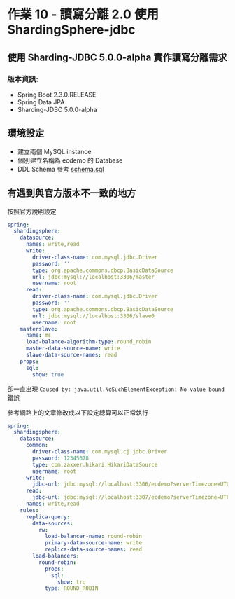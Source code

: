 # 作業 10 - 讀寫分離 2.0 使用 ShardingSphere-jdbc

## 使用 Sharding-JDBC 5.0.0-alpha 實作讀寫分離需求
### 版本資訊:
- Spring Boot 2.3.0.RELEASE
- Spring Data JPA
- Sharding-JDBC 5.0.0-alpha

## 環境設定
- 建立兩個 MySQL instance
- 個別建立名稱為 ecdemo 的 Database
- DDL Schema 參考 [schema.sql](./src/main/resources/db/schema.sql)

## 有遇到與官方版本不一致的地方
按照官方說明設定
```yaml
spring:
  shardingsphere:
    datasource:
      names: write,read
      write:
        driver-class-name: com.mysql.jdbc.Driver
        password: ''
        type: org.apache.commons.dbcp.BasicDataSource
        url: jdbc:mysql://localhost:3306/master
        username: root
      read:
        driver-class-name: com.mysql.jdbc.Driver
        password: ''
        type: org.apache.commons.dbcp.BasicDataSource
        url: jdbc:mysql://localhost:3306/slave0
        username: root
    masterslave:
      name: ms
      load-balance-algorithm-type: round_robin
      master-data-source-name: write
      slave-data-source-names: read
    props:
      sql:
        show: true
```
卻一直出現 `Caused by: java.util.NoSuchElementException: No value bound` 錯誤

參考網路上的文章修改成以下設定總算可以正常執行
```yaml
spring:
  shardingsphere:
    datasource:
      common:
        driver-class-name: com.mysql.cj.jdbc.Driver
        password: 12345678
        type: com.zaxxer.hikari.HikariDataSource
        username: root
      write:
        jdbc-url: jdbc:mysql://localhost:3306/ecdemo?serverTimezone=UTC&useSSL=false&useUnicode=true&characterEncoding=UTF-8
      read:
        jdbc-url: jdbc:mysql://localhost:3307/ecdemo?serverTimezone=UTC&useSSL=false&useUnicode=true&characterEncoding=UTF-8
      names: write,read
    rules:
      replica-query:
        data-sources:
          rw:
            load-balancer-name: round-robin
            primary-data-source-name: write
            replica-data-source-names: read
        load-balancers:
          round-robin:
            props:
              sql:
                show: tru
            type: ROUND_ROBIN
```